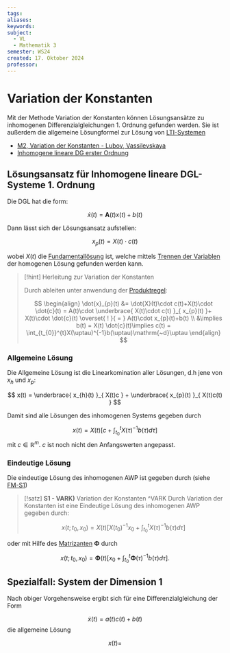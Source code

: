 ```yaml
---
tags: 
aliases: 
keywords: 
subject:
  - VL
  - Mathematik 3
semester: WS24
created: 17. Oktober 2024
professor:
---
```

 

# Variation der Konstanten

Mit der Methode Variation der Konstanten können Lösungsansätze zu inhomogenen Differenzialgleichungen 1. Ordnung gefunden werden. Sie ist außerdem die allgemeine Lösungformel zur Lösung von [LTI-Systemen](../../Systemtheorie/LTI-Systeme.md#Lösung%20der%20Zustandsgleichungen)

- [M2, Variation der Konstanten - Lubov, Vassilevskaya](http://math-grain.de/download/m2/dgl/variation/variation-konst-1.pdf)
- [Inhomogene lineare DG erster Ordnung](https://statmath.wu.ac.at/~leydold/MOK/HTML/node182.html)

## Lösungsansatz für Inhomogene lineare DGL-Systeme 1. Ordnung

Die DGL hat die form:

$$
\dot{x}(t) = \mathbf{A}(t) x(t) + b(t)
$$

Dann lässt sich der Lösungsansatz aufstellen:

$$ x_{p}(t)= X(t)\cdot c(t) $$

wobei $X(t)$ die [Fundamentallösung](Fundamentalmatrix.md) ist, welche mittels [Trennen der Variablen](../Algebra/Trennen%20der%20Variablen.md) der homogenen Lösung gefunden werden kann. 

> [!hint] Herleitung zur Variation der Konstanten
>  
> Durch ableiten unter anwendung der [Produktregel](Produktregel.md):
> 
> $$
> \begin{align}
> \dot{x}_{p}(t) &= \dot{X}(t)\cdot c(t)+X(t)\cdot \dot{c}(t) = A(t)\cdot \underbrace{ X(t)\cdot c(t) }_{ x_{p}(t) }+ X(t)\cdot \dot{c}(t) \overset{ ! }{ = } A(t)\cdot x_{p}(t)+b(t)  \\
> &\implies b(t) = X(t) \dot{c}(t)\implies c(t) = \int_{t_{0}}^{t}X(\uptau)^{-1}b(\uptau)\mathrm{~d}\uptau
> \end{align}
> $$

### Allgemeine Lösung

Die Allgemeine Lösung ist die Linearkomination aller Lösungen, d.h jene von $x_{h}$ und $x_{p}$:

$$
x(t) = \underbrace{ x_{h}(t) }_{ X(t)c } + \underbrace{ x_{p}(t) }_{ X(t)c(t) }
$$

Damit sind alle Lösungen des inhomogenen Systems gegeben durch

$$
x(t)=X(t)\left[c+\int_{t_0}^t X(\tau)^{-1} b(\tau) d \tau\right]
$$
mit $c \in \mathbb{R}^m$. $c$ ist noch nicht den Anfangswerten angepasst. 

### Eindeutige Lösung

Die eindeutige Lösung des inhomogenen AWP ist gegeben durch (siehe [FM-S1](Fundamentalmatrix.md#^FM-S1))

> [!satz] **S1 - VARK)** Variation der Konstanten ^VARK
> Durch Variation der Konstanten ist eine Eindeutige Lösung des inhomogenen AWP gegeben durch:
> 
> $$x\left(t ; t_0, x_0\right)=X(t)\left[X\left(t_0\right)^{-1} x_0+\int_{t_0}^t X(\tau)^{-1} b(\tau) d \tau\right]\tag{VARK}$$
> 


oder mit Hilfe des [Matrizanten](Fundamentalmatrix.md#^TRSM) $\mathbf{\Phi}$ durch

$$
x\left(t ; t_0, x_0\right)=\mathbf{\Phi}(t)\left[x_0+\int_{t_0}^t  \mathbf{\Phi}(\tau)^{-1} b(\tau) d \tau\right] .
$$

## Spezialfall: System der Dimension 1

Nach obiger Vorgehensweise ergibt sich für eine Differenzialgleichung der Form

$$
\dot{x}(t) = a(t)c(t)+b(t)
$$
die allgemeine Lösung

$$
x(t) = 
$$